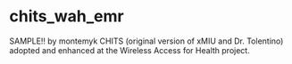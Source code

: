 chits_wah_emr
=============
SAMPLE!! by montemyk
CHITS (original version of xMIU and Dr. Tolentino) adopted and enhanced at the Wireless Access for Health project.
